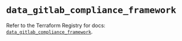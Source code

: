 # `data_gitlab_compliance_framework`

Refer to the Terraform Registry for docs: [`data_gitlab_compliance_framework`](https://registry.terraform.io/providers/gitlabhq/gitlab/18.5.0/docs/data-sources/compliance_framework).
